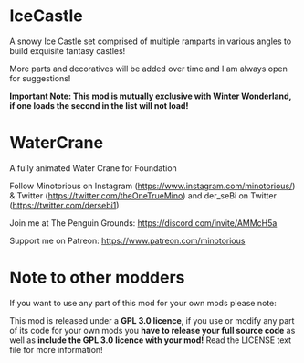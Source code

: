 # IceCastle
A snowy Ice Castle set comprised of multiple ramparts in various angles to build exquisite fantasy castles!

More parts and decoratives will be added over time and I am always open for suggestions!

**Important Note: This mod is mutually exclusive with Winter Wonderland, if one loads the second in the list will not load!**

# WaterCrane
A fully animated Water Crane for Foundation

Follow Minotorious on Instagram (https://www.instagram.com/minotorious/) & Twitter (https://twitter.com/theOneTrueMino) and der_seBi on Twitter (https://twitter.com/dersebi1)

Join me at The Penguin Grounds: https://discord.com/invite/AMMcH5a

Support me on Patreon: https://www.patreon.com/minotorious

# Note to other modders

If you want to use any part of this mod for your own mods please note:

This mod is released under a **GPL 3.0 licence**, if you use or modify any part of its code for your own mods you **have to release your full source code** as well as **include the GPL 3.0 licence with your mod!** Read the LICENSE text file for more information!
